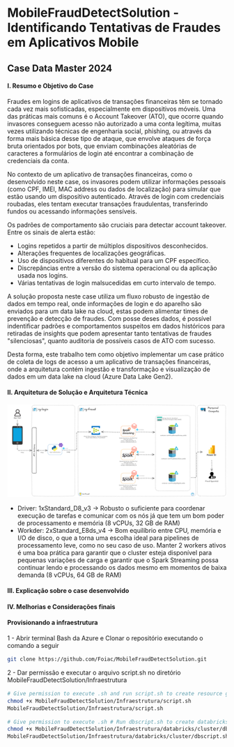 # MobileFraudDetectSolution - Identificando Tentativas de Fraudes em Aplicativos Mobile
## Case Data Master 2024

#### I. Resumo e Objetivo do Case

Fraudes em logins de aplicativos de transações financeiras têm se tornado cada vez mais sofisticadas, especialmente em dispositivos móveis. Uma das práticas mais comuns é o Account Takeover (ATO), que ocorre quando invasores conseguem acesso não autorizado a uma conta legítima, muitas vezes utilizando técnicas de engenharia social, phishing, ou através da forma mais básica desse tipo de ataque, que envolve ataques de força bruta orientados por bots, que enviam combinações aleatórias de caracteres a formulários de login até encontrar a combinação de credenciais da conta.

No contexto de um aplicativo de transações financeiras, como o desenvolvido neste case, os invasores podem utilizar informações pessoais (como CPF, IMEI, MAC address ou dados de localização) para simular que estão usando um dispositivo autenticado. Através de login com credenciais roubadas, eles tentam executar transações fraudulentas, transferindo fundos ou acessando informações sensíveis.

Os padrões de comportamento são cruciais para detectar account takeover. Entre os sinais de alerta estão:

- Logins repetidos a partir de múltiplos dispositivos desconhecidos.
- Alterações frequentes de localizações geográficas.
- Uso de dispositivos diferentes do habitual para um CPF específico.
- Discrepâncias entre a versão do sistema operacional ou da aplicação usada nos logins.
- Várias tentativas de login malsucedidas em curto intervalo de tempo.

A solução proposta neste case utiliza um fluxo robusto de ingestão de dados em tempo real, onde informações de login e do aparelho são enviados para um data lake na cloud, estas podem alimentar times de prevenção e detecção de fraudes. Com posse deses dados, é possível indentificar padrões e comportamentos suspeitos em dados históricos para retiradas de insights que podem apresentar tanto tentativas de fraudes "silenciosas", quanto auditoria de possíveis casos de ATO com sucesso.

Desta forma, este trabalho tem como objetivo implementar um case prático de coleta de logs de acesso a um aplicativo de transações financeiras, onde a arquitetura contém ingestão e transformação e visualização de dados em um data lake na cloud (Azure Data Lake Gen2).

#### II. Arquitetura de Solução e Arquitetura Técnica

![Arquitetura de funcoinamento](editaveis/mobile-fraud-detect-V1.jpeg)

- Driver: 1xStandard_D8_v3 -> Robusto o suficiente para coordenar execução de tarefas e comunicar com os nós já que tem um bom poder de processamento e memória (8 vCPUs, 32 GB de RAM)
- Workder: 2xStandard_E8ds_v4 -> Bom equilíbrio entre CPU, memória e I/O de disco, o que a torna uma escolha ideal para pipelines de processamento leve, como no seu caso de uso. Manter 2 workers ativos é uma boa prática para garantir que o cluster esteja disponível para pequenas variações de carga e garantir que o Spark Streaming possa continuar lendo e processando os dados mesmo em momentos de baixa demanda (8 vCPUs, 64 GB de RAM)
  
#### III. Explicação sobre o case desenvolvido

#### IV. Melhorias e Considerações finais

#### Provisionando a infraestrutura
1 - Abrir terminal Bash da Azure e Clonar o repositório executando o comando a seguir

```bash
git clone https://github.com/Foiac/MobileFraudDetectSolution.git
```

2 - Dar permissão e executar o arquivo script.sh no diretório MobileFraudDetectSolution/Infraestrutura

```bash
# Give permission to execute .sh and run script.sh to create resource group and resources
chmod +x MobileFraudDetectSolution/Infraestrutura/script.sh
MobileFraudDetectSolution/Infraestrutura/script.sh
```

```bash
# Give permission to execute .sh # Run dbscript.sh to create databricks databricks cluster
chmod +x MobileFraudDetectSolution/Infraestrutura/databricks/cluster/dbscript.sh
MobileFraudDetectSolution/Infraestrutura/databricks/cluster/dbscript.sh
```
